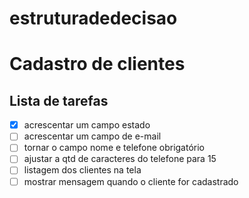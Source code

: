 # estruturadedecisao
 
# Cadastro de clientes
## Lista de tarefas
 
- [X] acrescentar um campo estado
- [ ] acrescentar um campo de e-mail
- [ ] tornar o campo nome e telefone obrigatório
- [ ] ajustar a qtd de caracteres do telefone para 15
- [ ] listagem dos clientes na tela
- [ ] mostrar mensagem quando o cliente for cadastrado